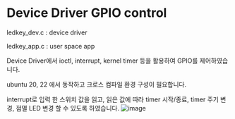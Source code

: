 # Device Driver GPIO control


ledkey_dev.c : device driver 

ledkey_app.c : user space app 

Device Driver에서 ioctl, interrupt, kernel timer 등을 활용하여 GPIO를 제어하였습니다.

ubuntu 20, 22 에서 동작하고 크로스 컴파일 환경 구성이 필요합니다.

interrupt로 입력 한 스위치 값을 읽고, 읽은 값에 따라 timer 시작/종료, timer 주기 변경, 점멸 LED 변경 할 수 있도록 하였습니다. 
![image](https://github.com/TylerWhLab/DeviceDriver_GPIO/assets/75075900/e230870c-ba37-43a9-bf58-070af614bd20)
